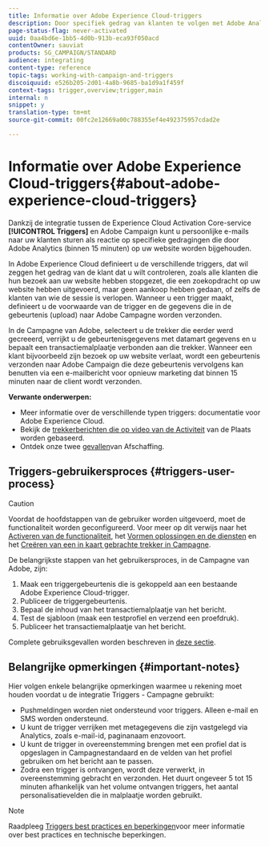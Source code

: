 ```yaml
---
title: Informatie over Adobe Experience Cloud-triggers
description: Door specifiek gedrag van klanten te volgen met Adobe Analytics, kunt u gepersonaliseerde e-mails naar uw klanten in de Campagne van Adobe nu verzenden.
page-status-flag: never-activated
uuid: 0aa4bd6e-1bb5-4d0b-913b-eca93f050acd
contentOwner: sauviat
products: SG_CAMPAIGN/STANDARD
audience: integrating
content-type: reference
topic-tags: working-with-campaign-and-triggers
discoiquuid: e526b205-2d01-4a8b-9685-ba1d9a1f459f
context-tags: trigger,overview;trigger,main
internal: n
snippet: y
translation-type: tm+mt
source-git-commit: 00fc2e12669a00c788355ef4e492375957cdad2e

---
```



# Informatie over Adobe Experience Cloud-triggers{#about-adobe-experience-cloud-triggers}

Dankzij de integratie tussen de Experience Cloud Activation Core-service **[!UICONTROL Triggers]** en Adobe Campaign kunt u persoonlijke e-mails naar uw klanten sturen als reactie op specifieke gedragingen die door Adobe Analytics (binnen 15 minuten) op uw website worden bijgehouden.

In Adobe Experience Cloud definieert u de verschillende triggers, dat wil zeggen het gedrag van de klant dat u wilt controleren, zoals alle klanten die hun bezoek aan uw website hebben stopgezet, die een zoekopdracht op uw website hebben uitgevoerd, maar geen aankoop hebben gedaan, of zelfs de klanten van wie de sessie is verlopen. Wanneer u een trigger maakt, definieert u de voorwaarde van de trigger en de gegevens die in de gebeurtenis (upload) naar Adobe Campagne worden verzonden.

In de Campagne van Adobe, selecteert u de trekker die eerder werd gecreeerd, verrijkt u de gebeurtenisgegevens met datamart gegevens en u bepaalt een transactiemalplaatje verbonden aan die trekker. Wanneer een klant bijvoorbeeld zijn bezoek op uw website verlaat, wordt een gebeurtenis verzonden naar Adobe Campaign die deze gebeurtenis vervolgens kan benutten via een e-mailbericht voor opnieuw marketing dat binnen 15 minuten naar de client wordt verzonden.

**Verwante onderwerpen:**

* Meer informatie over de verschillende typen triggers: documentatie [](https://marketing.adobe.com/resources/help/en_US/mcloud/triggers.html)voor Adobe Experience Cloud.
* Bekijk de [trekkerberichten die op video van de Activiteit](https://helpx.adobe.com/marketing-cloud/how-to/email-marketing.html#step-two) van de Plaats worden gebaseerd.
* Ontdek onze twee [gevallen](../../integrating/using/abandonment-triggers-use-cases.md)van Afschaffing.

## Triggers-gebruikersproces {#triggers-user-process}

>[!CAUTION]
>
>Voordat de hoofdstappen van de gebruiker worden uitgevoerd, moet de functionaliteit worden geconfigureerd. Voor meer op dit verwijs naar het [Activeren van de functionaliteit](../../integrating/using/configuring-triggers-in-experience-cloud.md#activating-the-functionality), het [Vormen oplossingen en de diensten](../../integrating/using/configuring-triggers-in-experience-cloud.md#configuring-solutions-and-services) en het [Creëren van een in kaart gebrachte trekker in Campagne](../../integrating/using/using-triggers-in-campaign.md#creating-a-mapped-trigger-in-campaign).

De belangrijkste stappen van het gebruikersproces, in de Campagne van Adobe, zijn:

1. Maak een triggergebeurtenis die is gekoppeld aan een bestaande Adobe Experience Cloud-trigger.
1. Publiceer de triggergebeurtenis.
1. Bepaal de inhoud van het transactiemalplaatje van het bericht.
1. Test de sjabloon (maak een testprofiel en verzend een proefdruk).
1. Publiceer het transactiemalplaatje van het bericht.

Complete gebruiksgevallen worden beschreven in [deze sectie](../../integrating/using/abandonment-triggers-use-cases.md).

## Belangrijke opmerkingen {#important-notes}

Hier volgen enkele belangrijke opmerkingen waarmee u rekening moet houden voordat u de integratie Triggers - Campagne gebruikt:

* Pushmeldingen worden niet ondersteund voor triggers. Alleen e-mail en SMS worden ondersteund.
* U kunt de trigger verrijken met metagegevens die zijn vastgelegd via Analytics, zoals e-mail-id, paginanaam enzovoort.
* U kunt de trigger in overeenstemming brengen met een profiel dat is opgeslagen in Campagnestandaard en de velden van het profiel gebruiken om het bericht aan te passen.
* Zodra een trigger is ontvangen, wordt deze verwerkt, in overeenstemming gebracht en verzonden. Het duurt ongeveer 5 tot 15 minuten afhankelijk van het volume ontvangen triggers, het aantal personalisatievelden die in malplaatje worden gebruikt.

>[!NOTE]
>
>Raadpleeg [Triggers best practices en beperkingen](../../integrating/using/configuring-triggers-in-experience-cloud.md#triggers-best-practices-and-limitations)voor meer informatie over best practices en technische beperkingen.

